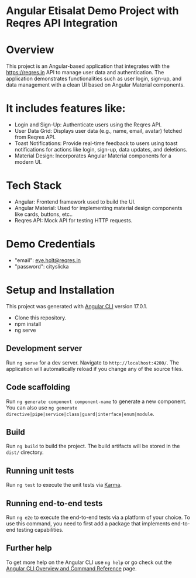# Angular Etisalat Demo Project with Reqres API Integration

# Overview
This project is an Angular-based application that integrates with the https://reqres.in API to manage user data and authentication. The application demonstrates functionalities such as user login, sign-up, and data management with a clean UI based on Angular Material components.

# It includes features like:

-  Login and Sign-Up: Authenticate users using the Reqres API.
-  User Data Grid: Displays user data (e.g., name, email, avatar) fetched from Reqres API.
-  Toast Notifications: Provide real-time feedback to users using toast notifications for actions like login, sign-up, data updates, and deletions.
-  Material Design: Incorporates Angular Material components for a modern UI.

# Tech Stack
- Angular: Frontend framework used to build the UI.
- Angular Material: Used for implementing material design components like cards, buttons, etc..
- Reqres API: Mock API for testing HTTP requests.

# Demo Credentials

- "email": eve.holt@reqres.in
- "password": cityslicka

# Setup and Installation

This project was generated with [Angular CLI](https://github.com/angular/angular-cli) version 17.0.1.

- Clone this repository.
- npm install
- ng serve

## Development server

Run `ng serve` for a dev server. Navigate to `http://localhost:4200/`. The application will automatically reload if you change any of the source files.

## Code scaffolding

Run `ng generate component component-name` to generate a new component. You can also use `ng generate directive|pipe|service|class|guard|interface|enum|module`.

## Build

Run `ng build` to build the project. The build artifacts will be stored in the `dist/` directory.

## Running unit tests

Run `ng test` to execute the unit tests via [Karma](https://karma-runner.github.io).

## Running end-to-end tests

Run `ng e2e` to execute the end-to-end tests via a platform of your choice. To use this command, you need to first add a package that implements end-to-end testing capabilities.

## Further help

To get more help on the Angular CLI use `ng help` or go check out the [Angular CLI Overview and Command Reference](https://angular.io/cli) page.

